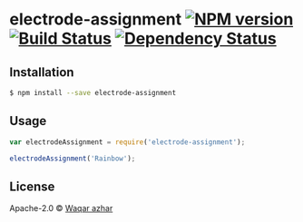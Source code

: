 # electrode-assignment [![NPM version][npm-image]][npm-url] [![Build Status][travis-image]][travis-url] [![Dependency Status][daviddm-image]][daviddm-url]
> 

## Installation

```sh
$ npm install --save electrode-assignment
```

## Usage

```js
var electrodeAssignment = require('electrode-assignment');

electrodeAssignment('Rainbow');
```
## License

Apache-2.0 © [Waqar azhar]()


[npm-image]: https://badge.fury.io/js/electrode-assignment.svg
[npm-url]: https://npmjs.org/package/electrode-assignment
[travis-image]: https://travis-ci.org/waqar1/electrode-assignment.svg?branch=master
[travis-url]: https://travis-ci.org/waqar1/electrode-assignment
[daviddm-image]: https://david-dm.org/waqar1/electrode-assignment.svg?theme=shields.io
[daviddm-url]: https://david-dm.org/waqar1/electrode-assignment
